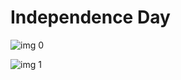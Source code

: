 # Independence Day

![img 0](https://i.imgur.com/7ZaIsjW.jpg)

![img 1](https://i.imgur.com/mJso9db.png)

